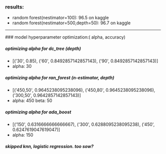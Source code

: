### results:
* random forest(nestimator=100): 96.5 on kaggle
* random forest(nestimator=500,depth=50): 96.7 on kaggle

<hr>
### model hyperparameter optimization:( alpha, accuracy)

##### optimizing alpha for dc_tree (depth)
* [('30', 0.85), ('60', 0.8492857142857143), ('90', 0.8492857142857143)]
* alpha: 30

##### optimizing alpha for ran_forest (n-estimator, depth)
* [('450,50', 0.9645238095238096), ('450,80', 0.9645238095238096), ('300,50', 0.9642857142857143)]
* alpha: 450 beta: 50


##### optimizing alpha for ada_boost
* [('150', 0.6316666666666667), ('300', 0.6288095238095238), ('450', 0.6247619047619047)]
* alpha: 150


##### skipped knn, logistic regression. too sow?
